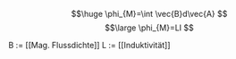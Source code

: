 $$\huge
\phi_{M}=\int \vec{B}d\vec{A}
$$
$$\large
\phi_{M}=LI
$$


B := [[Mag. Flussdichte]]
L := [[Induktivität]]
